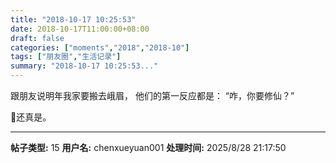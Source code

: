 ```yaml
---
title: "2018-10-17 10:25:53"
date: 2018-10-17T11:00:00+08:00
draft: false
categories: ["moments","2018","2018-10"]
tags: ["朋友圈","生活记录"]
summary: "2018-10-17 10:25:53..."
---
```


跟朋友说明年我家要搬去峨眉，
他们的第一反应都是：
“咋，你要修仙？” 

🙂还真是。

---

**帖子类型:** 15
**用户名:** chenxueyuan001
**处理时间:** 2025/8/28 21:17:50